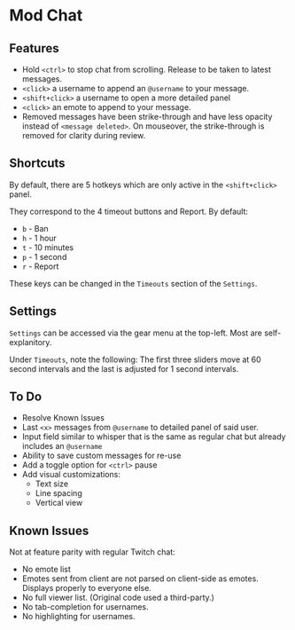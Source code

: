 # Mod Chat



## Features

* Hold `<ctrl>` to stop chat from scrolling. Release to be taken to latest messages.
* `<click>` a username to append an `@username` to your message. 
* `<shift+click>` a username to open a more detailed panel
* `<click>` an emote to append to your message.
* Removed messages have been strike-through and have less opacity instead of `<message deleted>`. On mouseover, the strike-through is removed for clarity during review.

## Shortcuts

By default, there are 5 hotkeys which are only active in the `<shift+click>` panel.

They correspond to the 4 timeout buttons and Report. By default:

* `b` - Ban
* `h` - 1 hour
* `t` - 10 minutes
* `p` - 1 second
* `r` - Report

These keys can be changed in the `Timeouts` section of the `Settings`.

## Settings

`Settings` can be accessed via the gear menu at the top-left. Most are self-explanitory. 

Under `Timeouts`, note the following: The first three sliders move at 60 second intervals and the last is adjusted for 1 second intervals.

## To Do

* Resolve Known Issues
* Last `<x>` messages from `@username` to detailed panel of said user.
* Input field similar to whisper that is the same as regular chat but already includes an `@username`
* Ability to save custom messages for re-use
* Add a toggle option for `<ctrl>` pause
* Add visual customizations:
  * Text size
  * Line spacing
  * Vertical view  

## Known Issues

Not at feature parity with regular Twitch chat:

* No emote list
* Emotes sent from client are not parsed on client-side as emotes. Displays properly to everyone else.
* No full viewer list. (Original code used a third-party.)
* No tab-completion for usernames.
* No highlighting for usernames.